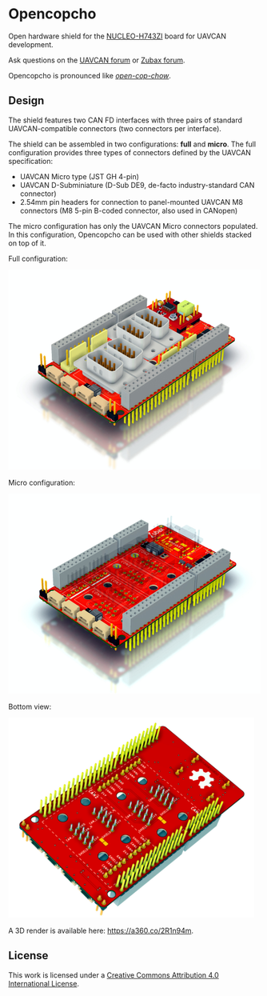 # Opencopcho

Open hardware shield for the [NUCLEO-H743ZI](https://www.st.com/en/evaluation-tools/nucleo-h743zi.html) board
for UAVCAN development.

Ask questions on the [UAVCAN forum](https://forum.uavcan.org) or [Zubax forum](https://forum.zubax.com).

Opencopcho is pronounced like [*open-cop-chow*](https://translate.google.com/#en/en/opencopcho).

## Design

The shield features two CAN FD interfaces with three pairs of standard UAVCAN-compatible connectors
(two connectors per interface).

The shield can be assembled in two configurations: **full** and **micro**.
The full configuration provides three types of connectors defined by the UAVCAN specification:

* UAVCAN Micro type (JST GH 4-pin)
* UAVCAN D-Subminiature (D-Sub DE9, de-facto industry-standard CAN connector)
* 2.54mm pin headers for connection to panel-mounted UAVCAN M8 connectors
(M8 5-pin B-coded connector, also used in CANopen)

The micro configuration has only the UAVCAN Micro connectors populated.
In this configuration, Opencopcho can be used with other shields stacked on top of it.

Full configuration:

<img src="top.jpg" height="400">

Micro configuration:

<img src="top-micro.jpg" height="400">

Bottom view:

<img src="bottom.jpg" height="400">

A 3D render is available here: <https://a360.co/2R1n94m>.

## License

This work is licensed under a
[Creative Commons Attribution 4.0 International License](http://creativecommons.org/licenses/by/4.0/).
